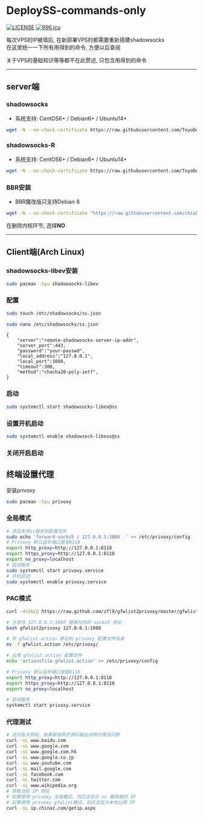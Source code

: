 # DeploySS-commands-only

[![LICENSE](https://img.shields.io/badge/license-Anti%20996-blue.svg)](https://github.com/996icu/996.ICU/blob/master/LICENSE)
[![996.icu](https://img.shields.io/badge/link-996.icu-red.svg)](https://996.icu)

每次VPS的IP被墙后, 在新部署VPS时都需要重新搭建shadowsocks  
在这里统一一下所有用得到的命令, 方便以后查阅

关于VPS的基础知识等等都不在此赘述, 只包含用得到的命令
***

## server端

### shadowsocks

- 系统支持: CentOS6+ / Debian6+ / Ubuntu14+

```bash
wget -N --no-check-certificate https://raw.githubusercontent.com/ToyoDAdoubi/doubi/master/ss-go.sh && chmod +x ss-go.sh && bash ss-go.sh
```

### shadowsocks-R

- 系统支持: CentOS6+ / Debian6+ / Ubuntu14+

```bash
wget -N --no-check-certificate https://raw.githubusercontent.com/ToyoDAdoubi/doubi/master/ssr.sh && chmod +x ssr.sh && bash ssr.sh
```

### BBR安装

- BBR魔改版只支持Debian 8

```bash
wget -N --no-check-certificate "https://raw.githubusercontent.com/chiakge/Linux-NetSpeed/master/tcp.sh" && chmod +x tcp.sh && ./tcp.sh
```

在删除内核环节, 选择**NO**
***

## Client端(Arch Linux)

### shadowsocks-libev安装

```bash
sudo pacman -Syu shadowsocks-libev
```

### 配置

```bash
sudo touch /etc/shadowsocks/ss.json
```

```bash
sudo nano /etc/shadowsocks/ss.json
```

```test
{
    "server":"remote-shadowsocks-server-ip-addr",
    "server_port":443,
    "password":"your-passwd",
    "local_address":"127.0.0.1",
    "local_port":1080,
    "timeout":300,
    "method":"chacha20-poly-ietf",
}
```

### 启动

```bash
sudo systemctl start shadowsocks-libev@ss
```

### 设置开机启动

```bash
sudo systemctl enable shadowsock-libevs@ss
```

### 关闭开启启动

## 终端设置代理

安装privoxy
```bash
sudo pacman -Syu privoxy
```

### 全局模式

```bash
# 添加本地ss服务到配置文件
sudo echo 'forward-socks5 / 127.0.0.1:1080 .' >> /etc/privoxy/config
# Privoxy 默认监听端口是是8118
export http_proxy=http://127.0.0.1:8118
export https_proxy=http://127.0.0.1:8118
export no_proxy=localhost
# 启动服务
sudo systemctl start privoxy.service
# 开机启动
sudo systemctl enable privoxy.service
```

### PAC模式

```bash
curl -4sSkLO https://raw.github.com/zfl9/gfwlist2privoxy/master/gfwlist2privoxy

# 注意将 127.0.0.1:1080 替换为你的 socks5 地址
bash gfwlist2privoxy 127.0.0.1:1080

# 将 gfwlist.action 移动到 privoxy 配置文件目录
mv -f gfwlist.action /etc/privoxy/

# 应用 gfwlist.action 配置文件
echo 'actionsfile gfwlist.action' >> /etc/privoxy/config

# Privoxy 默认监听端口是是8118
export http_proxy=http://127.0.0.1:8118
export https_proxy=http://127.0.0.1:8118
export no_proxy=localhost

# 启动服务
systemctl start privoxy.service
```

### 代理测试

```bash
# 访问各大网站，如果都有网页源码输出说明代理没问题
curl -sL www.baidu.com
curl -sL www.google.com
curl -sL www.google.com.hk
curl -sL www.google.co.jp
curl -sL www.youtube.com
curl -sL mail.google.com
curl -sL facebook.com
curl -sL twitter.com
curl -sL www.wikipedia.org
# 获取当前 IP 地址
# 如果使用 privoxy 全局模式，则应该显示 ss 服务器的 IP
# 如果使用 privoxy gfwlist模式，则应该显示本地公网 IP
curl -sL ip.chinaz.com/getip.aspx
```

